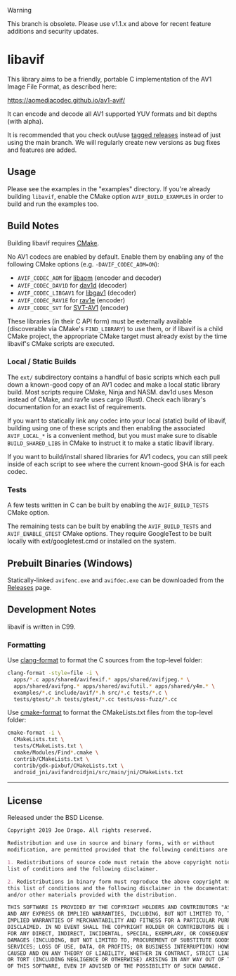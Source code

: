 > [!WARNING]  
> This branch is obsolete. Please use v1.1.x and above for recent feature
> additions and security updates.

# libavif

This library aims to be a friendly, portable C implementation of the AV1 Image
File Format, as described here:

<https://aomediacodec.github.io/av1-avif/>

It can encode and decode all AV1 supported YUV formats and bit depths (with
alpha).

It is recommended that you check out/use
[tagged releases](https://github.com/AOMediaCodec/libavif/releases) instead of
just using the main branch. We will regularly create new versions as bug fixes
and features are added.

## Usage

Please see the examples in the "examples" directory. If you're already building
`libavif`, enable the CMake option `AVIF_BUILD_EXAMPLES` in order to build and
run the examples too.

## Build Notes

Building libavif requires [CMake](https://cmake.org/).

No AV1 codecs are enabled by default. Enable them by enabling any of the
following CMake options (e.g. `-DAVIF_CODEC_AOM=ON`):

* `AVIF_CODEC_AOM` for [libaom](https://aomedia.googlesource.com/aom/) (encoder
  and decoder)
* `AVIF_CODEC_DAV1D` for [dav1d](https://code.videolan.org/videolan/dav1d)
  (decoder)
* `AVIF_CODEC_LIBGAV1` for
  [libgav1](https://chromium.googlesource.com/codecs/libgav1/) (decoder)
* `AVIF_CODEC_RAV1E` for [rav1e](https://github.com/xiph/rav1e) (encoder)
* `AVIF_CODEC_SVT` for [SVT-AV1](https://gitlab.com/AOMediaCodec/SVT-AV1)
  (encoder)

These libraries (in their C API form) must be externally available
(discoverable via CMake's `FIND_LIBRARY`) to use them, or if libavif is
a child CMake project, the appropriate CMake target must already exist
by the time libavif's CMake scripts are executed.

### Local / Static Builds

The `ext/` subdirectory contains a handful of basic scripts which each pull
down a known-good copy of an AV1 codec and make a local static library build.
Most scripts require CMake, Ninja and NASM. dav1d uses Meson instead of CMake,
and rav1e uses cargo (Rust). Check each library's documentation for an exact
list of requirements.

If you want to statically link any codec into your local (static) build of
libavif, building using one of these scripts and then enabling the associated
`AVIF_LOCAL_*` is a convenient method, but you must make sure to disable
`BUILD_SHARED_LIBS` in CMake to instruct it to make a static libavif library.

If you want to build/install shared libraries for AV1 codecs, you can still
peek inside of each script to see where the current known-good SHA is for each
codec.

### Tests

A few tests written in C can be built by enabling the `AVIF_BUILD_TESTS` CMake
option.

The remaining tests can be built by enabling the `AVIF_BUILD_TESTS` and
`AVIF_ENABLE_GTEST` CMake options. They require GoogleTest to be built locally
with ext/googletest.cmd or installed on the system.

## Prebuilt Binaries (Windows)

Statically-linked `avifenc.exe` and `avifdec.exe` can be downloaded from the
[Releases](https://github.com/AOMediaCodec/libavif/releases) page.

## Development Notes

libavif is written in C99.

### Formatting

Use [clang-format](https://clang.llvm.org/docs/ClangFormat.html) to format the C
sources from the top-level folder:

```sh
clang-format -style=file -i \
  apps/*.c apps/shared/avifexif.* apps/shared/avifjpeg.* \
  apps/shared/avifpng.* apps/shared/avifutil.* apps/shared/y4m.* \
  examples/*.c include/avif/*.h src/*.c tests/*.c \
  tests/gtest/*.h tests/gtest/*.cc tests/oss-fuzz/*.cc
```

Use [cmake-format](https://github.com/cheshirekow/cmake_format) to format the
CMakeLists.txt files from the top-level folder:

```sh
cmake-format -i \
  CMakeLists.txt \
  tests/CMakeLists.txt \
  cmake/Modules/Find*.cmake \
  contrib/CMakeLists.txt \
  contrib/gdk-pixbuf/CMakeLists.txt \
  android_jni/avifandroidjni/src/main/jni/CMakeLists.txt
```

---

## License

Released under the BSD License.

```markdown
Copyright 2019 Joe Drago. All rights reserved.

Redistribution and use in source and binary forms, with or without
modification, are permitted provided that the following conditions are met:

1. Redistributions of source code must retain the above copyright notice, this
list of conditions and the following disclaimer.

2. Redistributions in binary form must reproduce the above copyright notice,
this list of conditions and the following disclaimer in the documentation
and/or other materials provided with the distribution.

THIS SOFTWARE IS PROVIDED BY THE COPYRIGHT HOLDERS AND CONTRIBUTORS "AS IS"
AND ANY EXPRESS OR IMPLIED WARRANTIES, INCLUDING, BUT NOT LIMITED TO, THE
IMPLIED WARRANTIES OF MERCHANTABILITY AND FITNESS FOR A PARTICULAR PURPOSE ARE
DISCLAIMED. IN NO EVENT SHALL THE COPYRIGHT HOLDER OR CONTRIBUTORS BE LIABLE
FOR ANY DIRECT, INDIRECT, INCIDENTAL, SPECIAL, EXEMPLARY, OR CONSEQUENTIAL
DAMAGES (INCLUDING, BUT NOT LIMITED TO, PROCUREMENT OF SUBSTITUTE GOODS OR
SERVICES; LOSS OF USE, DATA, OR PROFITS; OR BUSINESS INTERRUPTION) HOWEVER
CAUSED AND ON ANY THEORY OF LIABILITY, WHETHER IN CONTRACT, STRICT LIABILITY,
OR TORT (INCLUDING NEGLIGENCE OR OTHERWISE) ARISING IN ANY WAY OUT OF THE USE
OF THIS SOFTWARE, EVEN IF ADVISED OF THE POSSIBILITY OF SUCH DAMAGE.
```
